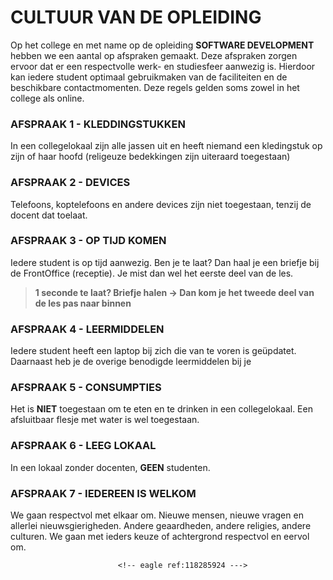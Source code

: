 # CULTUUR VAN DE OPLEIDING

Op het college en met name op de opleiding __SOFTWARE DEVELOPMENT__ hebben we een aantal op afspraken gemaakt. Deze afspraken zorgen ervoor dat er een respectvolle werk- en studiesfeer aanwezig is. Hierdoor kan iedere student optimaal gebruikmaken van de faciliteiten en de beschikbare contactmomenten. Deze regels gelden soms zowel in het college als online.

### AFSPRAAK 1 - KLEDDINGSTUKKEN

In een collegelokaal zijn alle jassen uit en heeft niemand een kledingstuk op zijn of haar hoofd (religeuze bedekkingen zijn uiteraard toegestaan)

### AFSPRAAK 2 - DEVICES

Telefoons, koptelefoons en andere devices zijn niet toegestaan, tenzij de docent dat toelaat.

### AFSPRAAK 3 - OP TIJD KOMEN

Iedere student is op tijd aanwezig. Ben je te laat? Dan haal je een briefje bij de FrontOffice (receptie). Je mist dan wel het eerste deel van de les. 
> __1 seconde te laat? Briefje halen -> Dan kom je het tweede deel van de les pas naar binnen__

### AFSPRAAK 4 - LEERMIDDELEN

Iedere student heeft een laptop bij zich die van te voren is geüpdatet. Daarnaast heb je de overige benodigde leermiddelen bij je

### AFSPRAAK 5 - CONSUMPTIES

Het is __NIET__ toegestaan om te eten en te drinken in een collegelokaal. Een afsluitbaar flesje met water is wel toegestaan.

### AFSPRAAK 6 - LEEG LOKAAL

In een lokaal zonder docenten, __GEEN__ studenten.

### AFSPRAAK 7 - IEDEREEN IS WELKOM

We gaan respectvol met elkaar om. Nieuwe mensen, nieuwe vragen en allerlei nieuwsgierigheden. Andere geaardheden, andere religies, andere culturen. We gaan met ieders keuze of achtergrond respectvol en eervol om. 
<!-- DIT COMMENTAAR LATEN STAAN AUB -->
                            <!-- eagle ref:118285924 --->